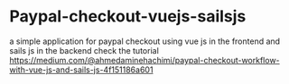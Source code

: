 # Paypal-checkout-vuejs-sailsjs
a simple application for paypal checkout using vue js in the frontend and sails js in the backend 
check the tutorial https://medium.com/@ahmedaminehachimi/paypal-checkout-workflow-with-vue-js-and-sails-js-4f151186a601
